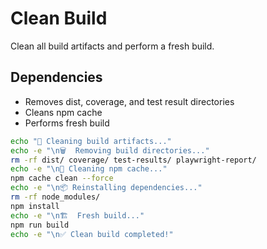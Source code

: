 # Clean Build

Clean all build artifacts and perform a fresh build.

## Dependencies
- Removes dist, coverage, and test result directories
- Cleans npm cache
- Performs fresh build

```bash
echo "🧹 Cleaning build artifacts..."
echo -e "\n🗑️  Removing build directories..."
rm -rf dist/ coverage/ test-results/ playwright-report/
echo -e "\n🔄 Cleaning npm cache..."
npm cache clean --force
echo -e "\n📦 Reinstalling dependencies..."
rm -rf node_modules/
npm install
echo -e "\n🏗️  Fresh build..."
npm run build
echo -e "\n✅ Clean build completed!"
```